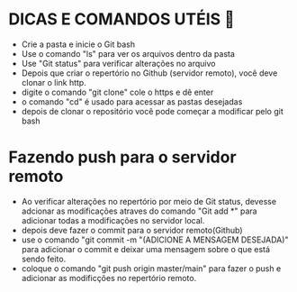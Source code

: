 # DICAS E COMANDOS UTÉIS :bookmark_tabs:

- Crie a pasta e inicie o Git bash 
- Use o comando "ls" para ver os arquivos dentro da pasta
- Use "Git status" para verificar alterações no arquivo
- Depois que criar o repertório no Github (servidor remoto), você deve clonar o link http.
- digite o comando "git clone" cole o https e dê enter
- o comando "cd" é usado para acessar as pastas desejadas
- depois de clonar o repositório você pode começar a modificar pelo git bash

# Fazendo push para o servidor remoto

- Ao verificar alterações no repertório por meio de Git status, devesse adcionar as modificações  atraves do comando "Git add *" para adicionar todas a modificações no servidor local.
- depois deve fazer o commit para o servidor remoto(Github)
- use o comando "git commit -m "(ADICIONE A MENSAGEM DESEJADA)" para adicionar o commit e deixar uma mensagem sobre o que está sendo feito.
- coloque o comando "git push origin master/main" para fazer o push e adicionar as modificções no repertório remoto.